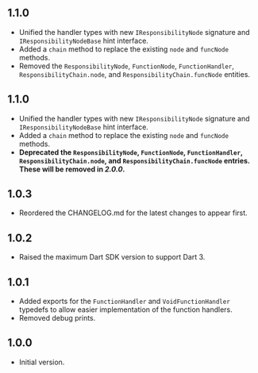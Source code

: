 ## 1.1.0

- Unified the handler types with new `IResponsibilityNode` signature and `IResponsibilityNodeBase` hint interface.
- Added a `chain` method to replace the existing `node` and `funcNode` methods.
- Removed the `ResponsibilityNode`, `FunctionNode`, `FunctionHandler`, `ResponsibilityChain.node`,
  and `ResponsibilityChain.funcNode` entities.

## 1.1.0

- Unified the handler types with new `IResponsibilityNode` signature and `IResponsibilityNodeBase` hint interface.
- Added a `chain` method to replace the existing `node` and `funcNode` methods.
- **Deprecated the `ResponsibilityNode`, `FunctionNode`, `FunctionHandler`, `ResponsibilityChain.node`,
  and `ResponsibilityChain.funcNode` entries. These will be removed in _2.0.0_.**

## 1.0.3

- Reordered the CHANGELOG.md for the latest changes to appear first.

## 1.0.2

- Raised the maximum Dart SDK version to support Dart 3.

## 1.0.1

- Added exports for the `FunctionHandler` and `VoidFunctionHandler` typedefs to allow easier implementation of
  the function handlers.
- Removed debug prints.

## 1.0.0

- Initial version.
